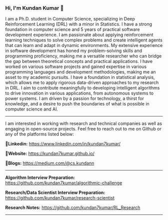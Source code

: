 ### Hi, I'm Kundan Kumar 👋

<!--
**kundan7kumar/kundan7kumar** is a ✨ _special_ ✨ repository because its `README.md` (this file) appears on your GitHub profile.

Here are some ideas to get you started:

- 🔭 I’m currently working on ...
- 🌱 I’m currently learning ...
- 👯 I’m looking to collaborate on ...
- 🤔 I’m looking for help with ...
- 💬 Ask me about ...
- 📫 How to reach me: ...
- 😄 Pronouns: ...
- ⚡ Fun fact: ...
-->

I am a Ph.D. student in Computer Science, specializing in Deep Reinforcement Learning (DRL) with a minor in Statistics. I have a strong foundation in computer science and 5 years of practical software development experience. I am passionate about applying reinforcement learning techniques to solve complex problems and create intelligent agents that can learn and adapt in dynamic environments. My extensive experience in software development has honed my problem-solving skills and programming proficiency, making me a versatile researcher who can bridge the gap between theoretical concepts and practical applications. I have worked on various software projects and gained expertise in various programming languages and development methodologies, making me an asset to my academic pursuits. I have a foundation in statistical analysis, which allows me to apply rigorous data-driven approaches to my research in DRL. I aim to contribute meaningfully to developing intelligent algorithms to drive innovation in various applications, from autonomous systems to power systems. I am driven by a passion for technology, a thirst for knowledge, and a desire to push the boundaries of what is possible in computer science and AI.

----------------------------------------------------------------------------------
I am interested in working with research and technical companies as well as engaging in open-source projects. Feel free to reach out to me on Github or any of the platforms listed below:

**📝Linkedin:** https://www.linkedin.com/in/kundan7kumar/

**📝Website:** https://kundan7kumar.github.io/

**📝Blogs:** https://medium.com/@cs.kundann

----------------------------------------------------------------------------------

**Algorithm Interview Preparation:** https://github.com/kundan7kumar/algorithmic-challenge

**Research/Data Scientist Interview Preparation:** https://github.com/kundan7kumar/research-scientist

**Research Notes:** https://github.com/kundan7kumar/RL_Research

----------------------------------------------------------------------------------
